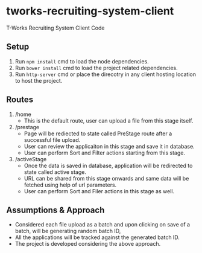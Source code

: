 # tworks-recruiting-system-client
T-Works Recruiting System Client Code

## Setup
1. Run ```npm install```  cmd to load the node dependencies.
2. Run ```bower install``` cmd to load the project related dependencies.
3. Run ```http-server``` cmd or place the direcotry in any client hosting location to host the project.


## Routes
1. /home 
    - This is the default route, user can upload a file from this stage itself.
2. /prestage 
    - Page will be rediected to state called PreStage route after a successful file upload.
    - User can review the applicaiton in this stage and save it in database.
    - User can perform Sort and Filter actions starting from this stage.
3. /activeStage 
    - Once the data is saved in database, application will be redirected to state called active stage.
    - URL can be shared from this stage onwards and same data will be fetched using help of url parameters.
    - User can perform Sort and Filer actions in this stage as well.

## Assumptions & Approach

- Considered each file upload as a batch and upon clicking on save of a batch, will be generating random batch ID,
- All the applications will be tracked against the generated batch ID.
- The project is developed considering the above approach.
